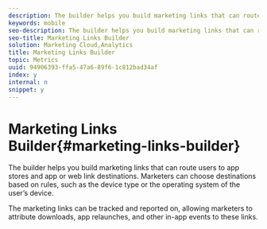 ```yaml
---
description: The builder helps you build marketing links that can route users to app stores and app or web link destinations. Marketers can choose destinations based on rules, such as device type or operating system of the user’s device.
keywords: mobile
seo-description: The builder helps you build marketing links that can route users to app stores and app or web link destinations. Marketers can choose destinations based on rules, such as device type or operating system of the user’s device.
seo-title: Marketing Links Builder
solution: Marketing Cloud,Analytics
title: Marketing Links Builder
topic: Metrics
uuid: 94906393-ffa5-47a6-89f6-1c812bad34af
index: y
internal: n
snippet: y
---
```


# Marketing Links Builder{#marketing-links-builder}

The builder helps you build marketing links that can route users to app stores and app or web link destinations. Marketers can choose destinations based on rules, such as the device type or the operating system of the user’s device.

The marketing links can be tracked and reported on, allowing marketers to attribute downloads, app relaunches, and other in-app events to these links. 
